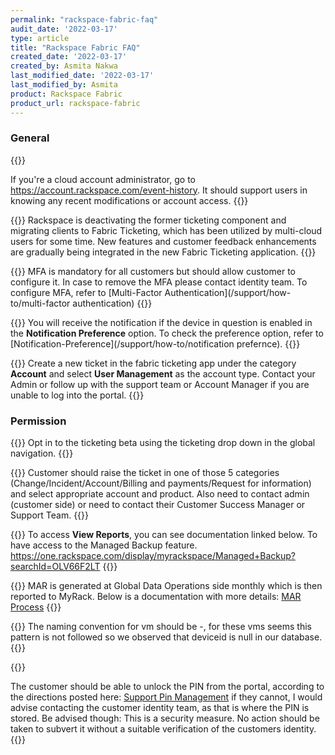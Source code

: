 ```yaml
---
permalink: "rackspace-fabric-faq"
audit_date: '2022-03-17'
type: article
title: "Rackspace Fabric FAQ"
created_date: '2022-03-17'
created_by: Asmita Nakwa
last_modified_date: '2022-03-17'
last_modified_by: Asmita
product: Rackspace Fabric
product_url: rackspace-fabric
---
```


### General
{{<accordion title="How can I reset the password of my Email?" col="in" href="accordion1">}}

If you're a cloud account administrator, go to https://account.rackspace.com/event-history. It should support users in knowing any recent modifications or account access.
{{</accordion>}}

{{<accordion title="How can I return back to my previous ticketing application?" col="in" href="accordion2">}}
Rackspace is deactivating the former ticketing component and migrating clients to Fabric Ticketing, which has been utilized by multi-cloud users for some time. New features and customer feedback enhancements are gradually being integrated in the new Fabric Ticketing application.
{{</accordion>}}

{{<accordion title="I am not able to login to MyRack portal. I have been asked for MFA verification though I have not configured MFA yet." col="in" href="accordion3">}}
MFA is mandatory for all customers but should allow customer to configure it. In case to remove the MFA please contact identity team. To configure MFA, refer to [Multi-Factor Authentication](/support/how-to/multi-factor authentication)
{{</accordion>}}

{{<accordion title="I am not getting email notification via My Rackportal for incidents pertaining to Alert Logic." col="in" href="accordion4">}}
You will receive the notification if the device in question is enabled in the **Notification Preference** option. To check the preference option, refer to [Notification-Preference](/support/how-to/notification prefernce).
 {{</accordion>}}

{{<accordion title="I am unable to login to MyRack Portal. While login it is showing no primary contact exists." col="in" href="accordion5">}}
Create a new ticket in the fabric ticketing app under the category **Account** and select **User Management** as the account type. Contact your Admin or follow up with the support team or Account Manager if you are unable to log into the portal.
{{</accordion>}}

### Permission

{{<accordion title="I am unable to upload documents and tried multiple times on multiple tickets." col="in" href="accordion1">}}
Opt in to the ticketing beta using the ticketing drop down in the global navigation.
{{</accordion>}}

{{<accordion title="I have raised ticket using Rackspace BETA version of ticketing system, but unable to edit the ticket. I am getting the notification as I don't have permission to update." col="in" href="accordion2">}}
Customer should raise the ticket in one of those 5 categories (Change/Incident/Account/Billing and payments/Request for information) and select appropriate account and product. 
Also need to contact admin (customer side) or need to contact their Customer Success Manager or Support Team.
{{</accordion>}}

{{<accordion title="I need to access the Managed Backup option in the portal." col="in" href="accordion3">}}
To access **View Reports**, you can see documentation linked below. To have access to the Managed Backup feature. https://one.rackspace.com/display/myrackspace/Managed+Backup?searchId=OLV66F2LT
{{</accordion>}}

{{<accordion title="I am having issue in loading MAR report in the portal." col="in" href="accordion4">}}
MAR is generated at Global Data Operations side monthly which is then reported to MyRack. 
Below is a documentation with more details:
[MAR Process](https://one.rackspace.com/display/SMBHAMS/MAR+Processes)
{{</accordion>}}

{{<accordion title="How can I update device name in Vcenter by removing Devices IDs?" col="in" href="accordion5">}}
The naming convention for vm should be <CoreDeviceId>-<device name>, for these vms seems this pattern is not followed so we observed that deviceid is null in our database.
{{</accordion>}}

{{<accordion title="I am not able to generate PIN via Rackspace portal." col="in" href="accordion6">}}

The customer should be able to unlock the PIN from the portal, according to the directions posted here: [Support Pin Management](https://docs.rackspace.com/support/how-to/support-pin-management/) if they cannot, I would advise contacting the customer identity team, as that is where the PIN is stored. Be advised though: This is a security measure.  No action should be taken to subvert it without a suitable verification of the customers identity.
{{</accordion>}}
